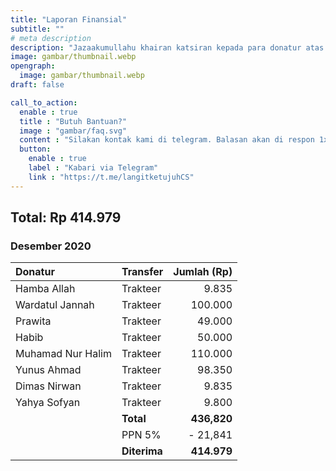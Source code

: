 ```yaml
---
title: "Laporan Finansial"
subtitle: ""
# meta description
description: "Jazaakumullahu khairan katsiran kepada para donatur atas donasi terbaiknya."
image: gambar/thumbnail.webp
opengraph:
  image: gambar/thumbnail.webp
draft: false

call_to_action:
  enable : true
  title : "Butuh Bantuan?"
  image : "gambar/faq.svg"
  content : "Silakan kontak kami di telegram. Balasan akan di respon 1x3 jam."
  button:
    enable : true
    label : "Kabari via Telegram"
    link : "https://t.me/langitketujuhCS"
---
```


## Total: Rp 414.979

### Desember 2020

**Donatur** | **Transfer** | **Jumlah (Rp)** 
:--- | :--- | ---: 
Hamba Allah | Trakteer | 9.835
Wardatul Jannah | Trakteer | 100.000
Prawita | Trakteer | 49.000
Habib | Trakteer | 50.000
Muhamad Nur Halim | Trakteer | 110.000
Yunus Ahmad | Trakteer | 98.350
Dimas Nirwan | Trakteer | 9.835
Yahya Sofyan| Trakteer | 9.800
| | **Total** | **436,820**
| | PPN 5% | - 21,841
| | **Diterima** | **414.979**
